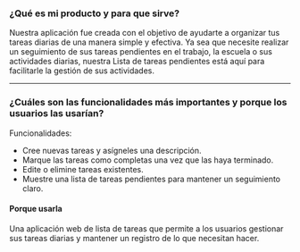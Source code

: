 <h3>¿Qué es mi producto y para que sirve?</h3>
<p>Nuestra aplicación fue creada con el objetivo de ayudarte a organizar tus tareas diarias de una manera simple y efectiva. Ya sea que necesite realizar un seguimiento de sus tareas pendientes en el trabajo, la escuela o sus actividades diarias, nuestra Lista de tareas pendientes está aquí para facilitarle la gestión de sus actividades.</p>

---

<h3>¿Cuáles son las funcionalidades más importantes y porque los usuarios las usarían?</h3>

<p>Funcionalidades:</p>

<ul>
<li>Cree nuevas tareas y asígneles una descripción.</li>
<li>Marque las tareas como completas una vez que las haya terminado.</li>
<li>Edite o elimine tareas existentes.</li>
<li>Muestre una lista de tareas pendientes para mantener un seguimiento claro.</li>
</ul>

<h4>Porque usarla</h4>

<p> Una aplicación web de lista de tareas que permite a los usuarios gestionar sus tareas diarias y mantener un registro de lo que necesitan hacer.</p>
